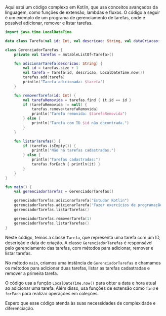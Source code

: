 Aqui está um código complexo em Kotlin, que usa conceitos avançados da linguagem, como funções de extensão, lambdas e fluxos. O código a seguir é um exemplo de um programa de gerenciamento de tarefas, onde é possível adicionar, remover e listar tarefas.

```kotlin
import java.time.LocalDateTime

data class Tarefa(val id: Int, val descricao: String, val dataCriacao: LocalDateTime)

class GerenciadorTarefas {
    private val tarefas = mutableListOf<Tarefa>()

    fun adicionarTarefa(descricao: String) {
        val id = tarefas.size + 1
        val tarefa = Tarefa(id, descricao, LocalDateTime.now())
        tarefas.add(tarefa)
        println("Tarefa adicionada: $tarefa")
    }

    fun removerTarefa(id: Int) {
        val tarefaRemovida = tarefas.find { it.id == id }
        if (tarefaRemovida != null) {
            tarefas.remove(tarefaRemovida)
            println("Tarefa removida: $tarefaRemovida")
        } else {
            println("Tarefa com ID $id não encontrada.")
        }
    }

    fun listarTarefas() {
        if (tarefas.isEmpty()) {
            println("Não há tarefas cadastradas.")
        } else {
            println("Tarefas cadastradas:")
            tarefas.forEach { println(it) }
        }
    }
}

fun main() {
    val gerenciadorTarefas = GerenciadorTarefas()

    gerenciadorTarefas.adicionarTarefa("Estudar Kotlin")
    gerenciadorTarefas.adicionarTarefa("Fazer exercícios de programação")
    gerenciadorTarefas.listarTarefas()

    gerenciadorTarefas.removerTarefa(1)
    gerenciadorTarefas.listarTarefas()
}
```

Neste código, temos a classe `Tarefa`, que representa uma tarefa com um ID, descrição e data de criação. A classe `GerenciadorTarefas` é responsável pelo gerenciamento das tarefas, com métodos para adicionar, remover e listar tarefas.

No método `main`, criamos uma instância de `GerenciadorTarefas` e chamamos os métodos para adicionar duas tarefas, listar as tarefas cadastradas e remover a primeira tarefa. 

O código usa a função `LocalDateTime.now()` para obter a data e hora atual ao adicionar uma tarefa. Além disso, usa funções de extensão como `find` e `forEach` para realizar operações em coleções.

Espero que esse código atenda às suas necessidades de complexidade e diferenciação.